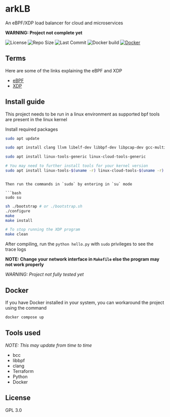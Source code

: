 # arkLB

An eBPF/XDP load balancer for cloud and microservices

 __WARNING: Project not complete yet__

![License](https://img.shields.io/github/license/alphaX86/buzzLB?style=flat-square)
![Repo Size](https://img.shields.io/github/repo-size/alphaX86/buzzLB?style=flat-square)
![Last Commit](https://img.shields.io/github/last-commit/alphaX86/buzzLB?style=flat-square)
![Docker build](https://img.shields.io/docker/automated/aerox86/buzzlb?style=flat-square)
[![Docker](https://img.shields.io/badge/Docker%20image-%230db7ed.svg?style=flat-square&logo=docker&logoColor=white)](https://hub.docker.com/r/aerox86/buzzlb)


## Terms

Here are some of the links explaining the eBPF and XDP

- [eBPF](https://ebpf.io/)
- [XDP](https://www.iovisor.org/technology/xdp)

## Install guide

This project needs to be run in a linux environment as supported bpf tools are present in the linux kernel

Install required packages

```bash
sudo apt update

sudo apt install clang llvm libelf-dev libbpf-dev libpcap-dev gcc-multilib build-essential make linux-tools-common

sudo apt install linux-tools-generic linux-cloud-tools-generic

# You may need to further install tools for your kernel version
sudo apt install linux-tools-$(uname -r) linux-cloud-tools-$(uname -r)
```
```

Then run the commands in `sudo` by entering in `su` mode 

```bash
sudo su
```

```bash
sh ./bootstrap # or ./bootstrap.sh
./configure
make
make install 

# To stop running the XDP program
make clean
```

After compiling, run the `python hello.py` with `sudo` privileges to see the trace logs

**NOTE: Change your network interface in `Makefile` else the program may not work properly**

_WARNING: Project not fully tested yet_

## Docker

If you have Docker installed in your system, you can workaround the project using the command

```bash
docker compose up
```

## Tools used

_NOTE: This may update from time to time_

- bcc
- libbpf
- clang
- Terraform
- Python
- Docker

## License

GPL 3.0
